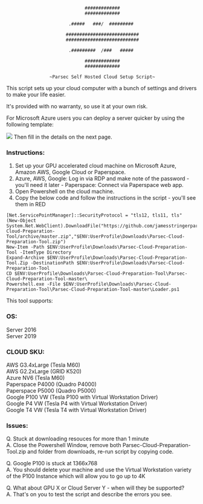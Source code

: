                                  #############                                 
                                 #############                                 
                                                                               
                           .#####   ###/  #########                            
                                                                               
                          ###########################                          
                          ###########################                          
                                                                               
                           .#########  /###   #####                            
                                                                               
                                 #############                                 
                                 #############                                 
                                       
                    ~Parsec Self Hosted Cloud Setup Script~

This script sets up your cloud computer with a bunch of settings and drivers
to make your life easier.  
                    
It's provided with no warranty, so use it at your own risk.

For Microsoft Azure users you can deploy a server quicker by using the following template:

<a href="https://portal.azure.com/#create/Microsoft.Template/uri/https%3A%2F%2Fraw.githubusercontent.com%2Fjamesstringerparsec%2FParsec-Cloud-Preparation-Tool%2Fmaster%2Fazuredeploy.json" target="_blank">
<img src="http://azuredeploy.net/deploybutton.png"/></a>
Then fill in the details on the next page.


### Instructions:                    
1. Set up your GPU accelerated cloud machine on Microsoft Azure, Amazon AWS, Google Cloud or Paperspace. 
2. Azure, AWS, Google: Log in via RDP and make note of the password - you'll need it later - Paperspace: Connect via Paperspace web app.
3. Open Powershell on the cloud machine.
4. Copy the below code and follow the instructions in the script - you'll see them in RED

```
[Net.ServicePointManager]::SecurityProtocol = "tls12, tls11, tls"  
(New-Object System.Net.WebClient).DownloadFile("https://github.com/jamesstringerparsec/Parsec-Cloud-Preparation-Tool/archive/master.zip","$ENV:UserProfile\Downloads\Parsec-Cloud-Preparation-Tool.zip")  
New-Item -Path $ENV:UserProfile\Downloads\Parsec-Cloud-Preparation-Tool -ItemType Directory  
Expand-Archive $ENV:UserProfile\Downloads\Parsec-Cloud-Preparation-Tool.Zip -DestinationPath $ENV:UserProfile\Downloads\Parsec-Cloud-Preparation-Tool  
CD $ENV:UserProfile\Downloads\Parsec-Cloud-Preparation-Tool\Parsec-Cloud-Preparation-Tool-master\  
Powershell.exe -File $ENV:UserProfile\Downloads\Parsec-Cloud-Preparation-Tool\Parsec-Cloud-Preparation-Tool-master\Loader.ps1
```

This tool supports:

### OS:
Server 2016  
Server 2019  
                    
### CLOUD SKU:
AWS G3.4xLarge    (Tesla M60)  
AWS G2.2xLarge    (GRID K520)  
Azure NV6         (Tesla M60)  
Paperspace P4000  (Quadro P4000)  
Paperspace P5000  (Quadro P5000)  
Google P100 VW    (Tesla P100 with Virtual Workstation Driver)  
Google P4 VW      (Tesla P4 with Virtual Workstation Driver)  
Google T4 VW      (Tesla T4 with Virtual Workstation Driver)  

### Issues:
Q. Stuck at downloading resouces for more than 1 minute  
A. Close the Powershell Window, remove both Parsec-Cloud-Preparation-Tool.zip and folder from downloads, re-run script by copying code.

Q. Google P100 is stuck at 1366x768  
A. You should delete your machine and use the Virtual Workstation variety of the P100 Instance 
   which will allow you to go up to 4K

Q. What about GPU X or Cloud Server Y - when will they be supported?  
A. That's on you to test the script and describe the errors you see.



